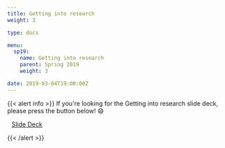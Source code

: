 ```yaml
---
title: Getting into research
weight: 3

type: docs

menu:
  sp19:
    name: Getting into research
    parent: Spring 2019
    weight: 3

date: 2019-03-04T19:00:00Z
---
```


{{< alert info >}}
If you're looking for the Getting into research slide deck, please press the button below! :smile:

<a class="btn btn-light btn-lg" href="https://drive.google.com/file/d/1u-da0kC0IoqixVC8rkF6EYlK_fAwCtOZ/view?usp=sharing" role="button">
<i class="fas fa-file-powerpoint" style="padding-right: 10px;"></i>  Slide Deck</a>

{{< /alert >}}
